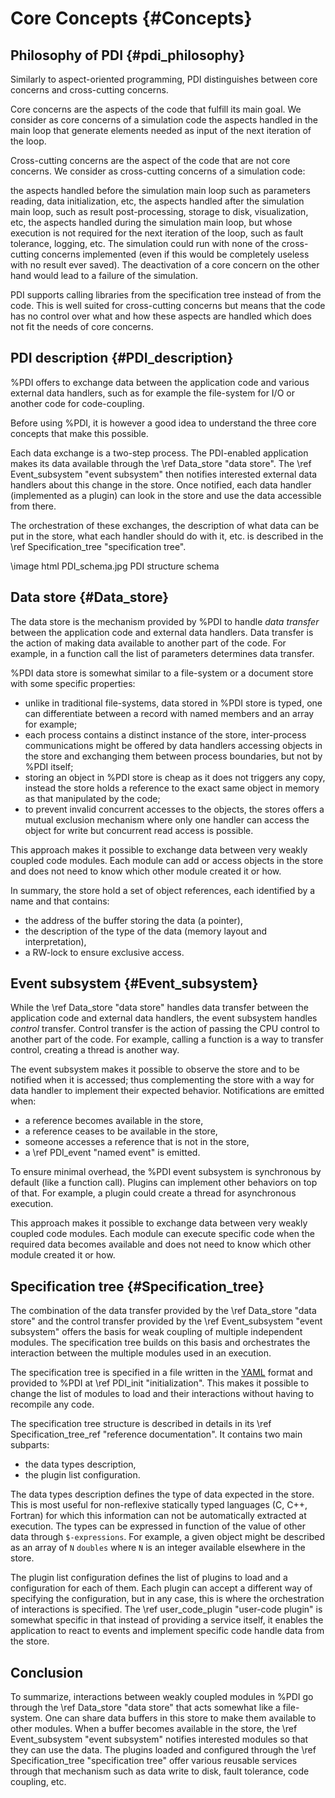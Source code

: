 # Core Concepts {#Concepts}

## Philosophy of PDI {#pdi_philosophy}
Similarly to aspect-oriented programming, PDI distinguishes between core concerns and cross-cutting concerns.

Core concerns are the aspects of the code that fulfill its main goal. We consider as core concerns of a simulation code the aspects handled in the main loop that generate elements needed as input of the next iteration of the loop.

Cross-cutting concerns are the aspect of the code that are not core concerns. We consider as cross-cutting concerns of a simulation code:

the aspects handled before the simulation main loop such as parameters reading, data initialization, etc,
the aspects handled after the simulation main loop, such as result post-processing, storage to disk, visualization, etc,
the aspects handled during the simulation main loop, but whose execution is not required for the next iteration of the loop, such as fault tolerance, logging, etc.
The simulation could run with none of the cross-cutting concerns implemented (even if this would be completely useless with no result ever saved). The deactivation of a core concern on the other hand would lead to a failure of the simulation.

PDI supports calling libraries from the specification tree instead of from the code. This is well suited for cross-cutting concerns but means that the code has no control over what and how these aspects are handled which does not fit the needs of core concerns.

## PDI description {#PDI_description}

%PDI offers to exchange data between the application code and various external data
handlers, such as for example the file-system for I/O or another code for
code-coupling.

Before using %PDI, it is however a good idea to understand the three core concepts
that make this possible.

Each data exchange is a two-step process.
The PDI-enabled application makes its data available through the
\ref Data_store "data store".
The \ref Event_subsystem "event subsystem" then notifies interested external data
handlers about this change in the store.
Once notified, each data handler (implemented as a plugin) can look in the store and
use the data accessible from there.

The orchestration of these exchanges, the description of what data can be put in the
store, what each handler should do with it, etc. is described in the 
\ref Specification_tree "specification tree".

\image html PDI_schema.jpg PDI structure schema

## Data store {#Data_store}

The data store is the mechanism provided by %PDI to handle *data transfer* between the
application code and external data handlers.
Data transfer is the action of making data available to another part of the code.
For example, in a function call the list of parameters determines data transfer.

%PDI data store is somewhat similar to a file-system or a document store with some
specific properties:
* unlike in traditional file-systems, data stored in %PDI store is typed, one can
  differentiate between a record with named members and an array for example;
* each process contains a distinct instance of the store, inter-process
  communications might be offered by data handlers accessing objects in the store
  and exchanging them between process boundaries, but not by %PDI itself;
* storing an object in %PDI store is cheap as it does not triggers any copy, instead
  the store holds a reference to the exact same object in memory as that manipulated
  by the code;
* to prevent invalid concurrent accesses to the objects, the stores offers a mutual
  exclusion mechanism where only one handler can access the object for write but
  concurrent read access is possible.

This approach makes it possible to exchange data between very weakly coupled code
modules.
Each module can add or access objects in the store and does not need to know which 
other module created it or how.

In summary, the store hold a set of object references, each identified by a name and
that contains:
* the address of the buffer storing the data (a pointer),
* the description of the type of the data (memory layout and interpretation),
* a RW-lock to ensure exclusive access.



## Event subsystem {#Event_subsystem}

While the \ref Data_store "data store" handles data transfer between the application
code and external data handlers, the event subsystem handles *control* transfer.
Control transfer is the action of passing the CPU control to another part of the
code.
For example, calling a function is a way to transfer control, creating a thread is
another way.

The event subsystem makes it possible to observe the store and to be notified when it
is accessed; thus complementing the store with a way for data handler to implement
their expected behavior.
Notifications are emitted when:
* a reference becomes available in the store,
* a reference ceases to be available in the store,
* someone accesses a reference that is not in the store,
* a \ref PDI_event "named event" is emitted.

To ensure minimal overhead, the %PDI event subsystem is synchronous by default (like
a function call).
Plugins can implement other behaviors on top of that.
For example, a plugin could create a thread for asynchronous execution.

This approach makes it possible to exchange data between very weakly coupled code
modules.
Each module can execute specific code when the required data becomes available and
does not need to know which other module created it or how.



## Specification tree {#Specification_tree}

The combination of the data transfer provided by the \ref Data_store "data store" and
the control transfer provided by the \ref Event_subsystem "event subsystem" offers the
basis for weak coupling of multiple independent modules.
The specification tree builds on this basis and orchestrates the interaction between
the multiple modules used in an execution.

The specification tree is specified in a file written in the
[YAML](https://en.wikipedia.org/wiki/YAML) format and provided to %PDI at
\ref PDI_init "initialization".
This makes it possible to change the list of modules to load and their interactions
without having to recompile any code.

The specification tree structure is described in details in its
\ref Specification_tree_ref "reference documentation".
It contains two main subparts:
* the data types description,
* the plugin list configuration.

The data types description defines the type of data expected in the store.
This is most useful for non-reflexive statically typed languages (C, C++, Fortran)
for which this information can not be automatically extracted at execution.
The types can be expressed in function of the value of other data through
`$-expressions`.
For example, a given object might be described as an array of `N` `doubles` where `N`
is an integer available elsewhere in the store.

The plugin list configuration defines the list of plugins to load and a configuration
for each of them.
Each plugin can accept a different way of specifying the configuration, but in any
case, this is where the orchestration of interactions is specified.
The \ref user_code_plugin "user-code plugin" is somewhat specific in that instead of
providing a service itself, it enables the application to react to events and
implement specific code handle data from the store.



## Conclusion

To summarize, interactions between weakly coupled modules in %PDI go through the
\ref Data_store "data store" that acts somewhat like a file-system.
One can share data buffers in this store to make them available to other modules.
When a buffer becomes available in the store, the
\ref Event_subsystem "event subsystem" notifies interested modules so that they can
use the data.
The plugins loaded and configured through the
\ref Specification_tree "specification tree" offer various reusable services through
that mechanism such as data write to disk, fault tolerance, code coupling, etc.

